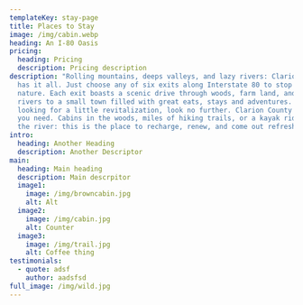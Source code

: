 ```yaml
---
templateKey: stay-page
title: Places to Stay
image: /img/cabin.webp
heading: An I-80 Oasis
pricing:
  heading: Pricing
  description: Pricing description
description: "Rolling mountains, deeps valleys, and lazy rivers: Clarion County
  has it all. Just choose any of six exits along Interstate 80 to stop and enjoy
  nature. Each exit boasts a scenic drive through woods, farm land, and along
  rivers to a small town filled with great eats, stays and adventures. If you're
  looking for a little revitalization, look no further. Clarion County has all
  you need. Cabins in the woods, miles of hiking trails, or a kayak ride down
  the river: this is the place to recharge, renew, and come out refreshed."
intro:
  heading: Another Heading
  description: Another Descriptor
main:
  heading: Main heading
  description: Main descrpitor
  image1:
    image: /img/browncabin.jpg
    alt: Alt
  image2:
    image: /img/cabin.jpg
    alt: Counter
  image3:
    image: /img/trail.jpg
    alt: Coffee thing
testimonials:
  - quote: adsf
    author: aadsfsd
full_image: /img/wild.jpg
---
```

